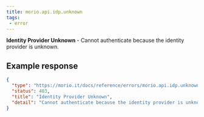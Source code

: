 ```yaml
---
title: morio.api.idp.unknown
tags: 
 - error
---
```



<!-- MORIO_AUTO_GENERATED_CONTENT_STARTS - Manual changes made below will be overwritten -->
__Identity Provider Unknown__ - Cannot authenticate because the identity provider is unknown.
<!-- MORIO_AUTO_GENERATED_CONTENT_ENDS - Manual changes made above will be overwritten -->


<!-- MORIO_AUTO_GENERATED_CONTENT_STARTS - Manual changes made below will be overwritten -->
## Example response

```json
{
  "type": "https://morio.it/docs/reference/errors/morio.api.idp.unknown",
  "status": 403,
  "title": "Identity Provider Unknown",
  "detail": "Cannot authenticate because the identity provider is unknown."
}
```
<!-- MORIO_AUTO_GENERATED_CONTENT_ENDS - Manual changes made above will be overwritten -->
